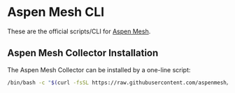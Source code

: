 # Aspen Mesh CLI
These are the official scripts/CLI for [Aspen Mesh](https://aspenmesh.io/).

## Aspen Mesh Collector Installation
The Aspen Mesh Collector can be installed by a one-line script:
```bash
/bin/bash -c "$(curl -fsSL https://raw.githubusercontent.com/aspenmesh/cli/main/install.sh)" -- --api-key <initial-signup-api-key>
```